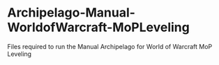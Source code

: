 # Archipelago-Manual-WorldofWarcraft-MoPLeveling
 Files required to run the Manual Archipelago for World of Warcraft MoP Leveling
